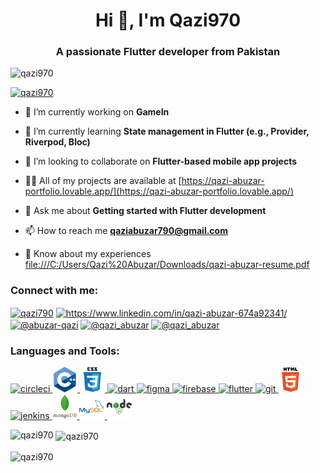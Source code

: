 <h1 align="center">Hi 👋, I'm Qazi970</h1>
<h3 align="center">A passionate Flutter developer from Pakistan</h3>

<p align="left"> <img src="https://komarev.com/ghpvc/?username=qazi970&label=Profile%20views&color=0e75b6&style=flat" alt="qazi970" /> </p>

<p align="left"> <a href="https://github.com/ryo-ma/github-profile-trophy"><img src="https://github-profile-trophy.vercel.app/?username=qazi970" alt="qazi970" /></a> </p>

- 🔭 I’m currently working on **GameIn**

- 🌱 I’m currently learning **State management in Flutter (e.g., Provider, Riverpod, Bloc)**

- 👯 I’m looking to collaborate on **Flutter-based mobile app projects**

- 👨‍💻 All of my projects are available at [https://qazi-abuzar-portfolio.lovable.app/](https://qazi-abuzar-portfolio.lovable.app/)

- 💬 Ask me about **Getting started with Flutter development**

- 📫 How to reach me **qaziabuzar790@gmail.com**

- 📄 Know about my experiences [file:///C:/Users/Qazi%20Abuzar/Downloads/qazi-abuzar-resume.pdf](file:///C:/Users/Qazi%20Abuzar/Downloads/qazi-abuzar-resume.pdf)

<h3 align="left">Connect with me:</h3>
<p align="left">
<a href="https://twitter.com/qazi790" target="blank"><img align="center" src="https://raw.githubusercontent.com/rahuldkjain/github-profile-readme-generator/master/src/images/icons/Social/twitter.svg" alt="qazi790" height="30" width="40" /></a>
<a href="https://linkedin.com/in/https://www.linkedin.com/in/qazi-abuzar-674a92341/" target="blank"><img align="center" src="https://raw.githubusercontent.com/rahuldkjain/github-profile-readme-generator/master/src/images/icons/Social/linked-in-alt.svg" alt="https://www.linkedin.com/in/qazi-abuzar-674a92341/" height="30" width="40" /></a>
<a href="https://fb.com/@abuzar-qazi" target="blank"><img align="center" src="https://raw.githubusercontent.com/rahuldkjain/github-profile-readme-generator/master/src/images/icons/Social/facebook.svg" alt="@abuzar-qazi" height="30" width="40" /></a>
<a href="https://instagram.com/@qazi_abuzar" target="blank"><img align="center" src="https://raw.githubusercontent.com/rahuldkjain/github-profile-readme-generator/master/src/images/icons/Social/instagram.svg" alt="@qazi_abuzar" height="30" width="40" /></a>
<a href="https://www.youtube.com/c/@qazi_abuzar" target="blank"><img align="center" src="https://raw.githubusercontent.com/rahuldkjain/github-profile-readme-generator/master/src/images/icons/Social/youtube.svg" alt="@qazi_abuzar" height="30" width="40" /></a>
</p>

<h3 align="left">Languages and Tools:</h3>
<p align="left"> <a href="https://circleci.com" target="_blank" rel="noreferrer"> <img src="https://www.vectorlogo.zone/logos/circleci/circleci-icon.svg" alt="circleci" width="40" height="40"/> </a> <a href="https://www.w3schools.com/cpp/" target="_blank" rel="noreferrer"> <img src="https://raw.githubusercontent.com/devicons/devicon/master/icons/cplusplus/cplusplus-original.svg" alt="cplusplus" width="40" height="40"/> </a> <a href="https://www.w3schools.com/css/" target="_blank" rel="noreferrer"> <img src="https://raw.githubusercontent.com/devicons/devicon/master/icons/css3/css3-original-wordmark.svg" alt="css3" width="40" height="40"/> </a> <a href="https://dart.dev" target="_blank" rel="noreferrer"> <img src="https://www.vectorlogo.zone/logos/dartlang/dartlang-icon.svg" alt="dart" width="40" height="40"/> </a> <a href="https://www.figma.com/" target="_blank" rel="noreferrer"> <img src="https://www.vectorlogo.zone/logos/figma/figma-icon.svg" alt="figma" width="40" height="40"/> </a> <a href="https://firebase.google.com/" target="_blank" rel="noreferrer"> <img src="https://www.vectorlogo.zone/logos/firebase/firebase-icon.svg" alt="firebase" width="40" height="40"/> </a> <a href="https://flutter.dev" target="_blank" rel="noreferrer"> <img src="https://www.vectorlogo.zone/logos/flutterio/flutterio-icon.svg" alt="flutter" width="40" height="40"/> </a> <a href="https://git-scm.com/" target="_blank" rel="noreferrer"> <img src="https://www.vectorlogo.zone/logos/git-scm/git-scm-icon.svg" alt="git" width="40" height="40"/> </a> <a href="https://www.w3.org/html/" target="_blank" rel="noreferrer"> <img src="https://raw.githubusercontent.com/devicons/devicon/master/icons/html5/html5-original-wordmark.svg" alt="html5" width="40" height="40"/> </a> <a href="https://www.jenkins.io" target="_blank" rel="noreferrer"> <img src="https://www.vectorlogo.zone/logos/jenkins/jenkins-icon.svg" alt="jenkins" width="40" height="40"/> </a> <a href="https://www.mongodb.com/" target="_blank" rel="noreferrer"> <img src="https://raw.githubusercontent.com/devicons/devicon/master/icons/mongodb/mongodb-original-wordmark.svg" alt="mongodb" width="40" height="40"/> </a> <a href="https://www.mysql.com/" target="_blank" rel="noreferrer"> <img src="https://raw.githubusercontent.com/devicons/devicon/master/icons/mysql/mysql-original-wordmark.svg" alt="mysql" width="40" height="40"/> </a> <a href="https://nodejs.org" target="_blank" rel="noreferrer"> <img src="https://raw.githubusercontent.com/devicons/devicon/master/icons/nodejs/nodejs-original-wordmark.svg" alt="nodejs" width="40" height="40"/> </a> </p>

<p><img align="left" src="https://github-readme-stats.vercel.app/api/top-langs?username=qazi970&show_icons=true&locale=en&layout=compact" alt="qazi970" /></p>

<p>&nbsp;<img align="center" src="https://github-readme-stats.vercel.app/api?username=qazi970&show_icons=true&locale=en" alt="qazi970" /></p>

<p><img align="center" src="https://github-readme-streak-stats.herokuapp.com/?user=qazi970&" alt="qazi970" /></p>
